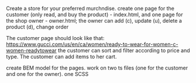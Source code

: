Create a store for your preferred murchndise.
create one page for the customer (only read, and buy the product) - index.html,  and one page for the shop owner - owner.html; the owner can add (c), update (u), delete a product (d), change order

The customer page should look like that: https://www.gucci.com/us/en/ca/women/ready-to-wear-for-women-c-women-readytowear
the customer can sort and filter according to price and type.
The customer can add items to her cart.

create BEM model for the pages.
work on two ts files (one for the customer and one for the owner).
one SCSS